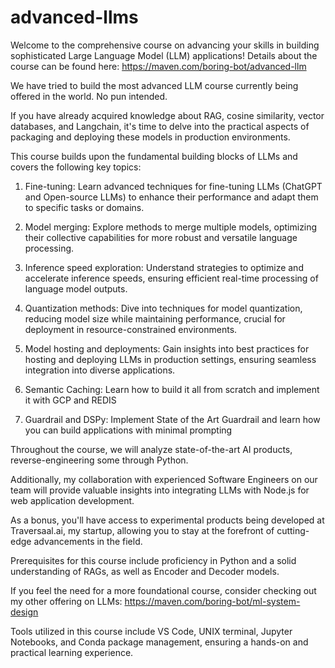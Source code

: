 # advanced-llms

Welcome to the comprehensive course on advancing your skills in building sophisticated Large Language Model (LLM) applications!
Details about the course can be found here: https://maven.com/boring-bot/advanced-llm



We have tried to build the most advanced LLM course currently being offered in the world. No pun intended.



If you have already acquired knowledge about RAG, cosine similarity, vector databases, and Langchain, it's time to delve into the practical aspects of packaging and deploying these models in production environments.



This course builds upon the fundamental building blocks of LLMs and covers the following key topics:



1. Fine-tuning: Learn advanced techniques for fine-tuning LLMs (ChatGPT and Open-source LLMs) to enhance their performance and adapt them to specific tasks or domains.



2. Model merging: Explore methods to merge multiple models, optimizing their collective capabilities for more robust and versatile language processing.



3. Inference speed exploration: Understand strategies to optimize and accelerate inference speeds, ensuring efficient real-time processing of language model outputs.



4. Quantization methods: Dive into techniques for model quantization, reducing model size while maintaining performance, crucial for deployment in resource-constrained environments.



5. Model hosting and deployments: Gain insights into best practices for hosting and deploying LLMs in production settings, ensuring seamless integration into diverse applications.



6. Semantic Caching: Learn how to build it all from scratch and implement it with GCP and REDIS



7. Guardrail and DSPy: Implement State of the Art Guardrail and learn how you can build applications with minimal prompting



Throughout the course, we will analyze state-of-the-art AI products, reverse-engineering some through Python.



Additionally, my collaboration with experienced Software Engineers on our team will provide valuable insights into integrating LLMs with Node.js for web application development.



As a bonus, you'll have access to experimental products being developed at Traversaal.ai, my startup, allowing you to stay at the forefront of cutting-edge advancements in the field.



Prerequisites for this course include proficiency in Python and a solid understanding of RAGs, as well as Encoder and Decoder models.



If you feel the need for a more foundational course, consider checking out my other offering on LLMs: https://maven.com/boring-bot/ml-system-design



Tools utilized in this course include VS Code, UNIX terminal, Jupyter Notebooks, and Conda package management, ensuring a hands-on and practical learning experience.
